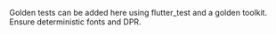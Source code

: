Golden tests can be added here using flutter_test and a golden toolkit. Ensure deterministic fonts and DPR.

